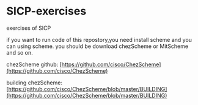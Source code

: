 # SICP-exercises
exercises of SICP

if you want to run code of this repostory,you need install scheme and you can using scheme.
you should be download chezScheme or MitScheme and so on.  

chezScheme github: [https://github.com/cisco/ChezScheme](https://github.com/cisco/ChezScheme)  

building chezScheme: [https://github.com/cisco/ChezScheme/blob/master/BUILDING](https://github.com/cisco/ChezScheme/blob/master/BUILDING)

